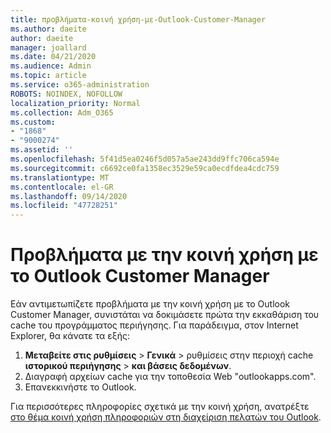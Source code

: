 ```yaml
---
title: προβλήματα-κοινή χρήση-με-Outlook-Customer-Manager
ms.author: daeite
author: daeite
manager: joallard
ms.date: 04/21/2020
ms.audience: Admin
ms.topic: article
ms.service: o365-administration
ROBOTS: NOINDEX, NOFOLLOW
localization_priority: Normal
ms.collection: Adm_O365
ms.custom:
- "1868"
- "9000274"
ms.assetid: ''
ms.openlocfilehash: 5f41d5ea0246f5d057a5ae243dd9ffc706ca594e
ms.sourcegitcommit: c6692ce0fa1358ec3529e59ca0ecdfdea4cdc759
ms.translationtype: MT
ms.contentlocale: el-GR
ms.lasthandoff: 09/14/2020
ms.locfileid: "47728251"
---
```

# <a name="problems-sharing-with-outlook-customer-manager"></a>Προβλήματα με την κοινή χρήση με το Outlook Customer Manager

Εάν αντιμετωπίζετε προβλήματα με την κοινή χρήση με το Outlook Customer Manager, συνιστάται να δοκιμάσετε πρώτα την εκκαθάριση του cache του προγράμματος περιήγησης. Για παράδειγμα, στον Internet Explorer, θα κάνατε τα εξής:

1. **Μεταβείτε στις ρυθμίσεις**  >  **Γενικά** > ρυθμίσεις στην περιοχή cache **ιστορικού περιήγησης**  >  **και βάσεις δεδομένων**.
2. Διαγραφή αρχείων cache για την τοποθεσία Web "outlookapps.com".
3. Επανεκκινήστε το Outlook.

Για περισσότερες πληροφορίες σχετικά με την κοινή χρήση, ανατρέξτε [στο θέμα κοινή χρήση πληροφοριών στη διαχείριση πελατών του Outlook](https://support.office.com/article/4f26cc69-67da-4cd5-b344-02d1a4799310%20).